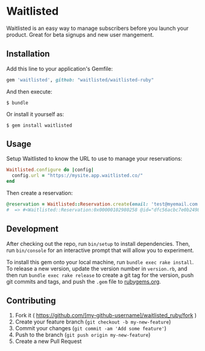 # Waitlisted

Waitlisted is an easy way to manage subscribers before you launch your product. Great for beta signups and new user mangement.

## Installation

Add this line to your application's Gemfile:

```ruby
gem 'waitlisted', github: "waitlisted/waitlisted-ruby"
```

And then execute:

    $ bundle

Or install it yourself as:

    $ gem install waitlisted

## Usage

Setup Waitlisted to know the URL to use to manage your reservations:

```ruby
Waitlisted.configure do |config|
  config.url = "https://mysite.app.waitlisted.co/"
end
```

Then create a reservation:

```ruby
@reservation = Waitlisted::Reservation.create(email: 'test@myemail.com')
#  => #<Waitlisted::Reservation:0x00000102980258 @id="dfc56acbc7e0b249866d49fc27581816", @uuid="dfc56acbc7e0b249866d49fc27581816", @affiliate="71c1e7b5cdfd", @email="test@myemail.com", @name=nil, @position=1, @meta={"total"=>1}>
```

## Development

After checking out the repo, run `bin/setup` to install dependencies. Then, run `bin/console` for an interactive prompt that will allow you to experiment.

To install this gem onto your local machine, run `bundle exec rake install`. To release a new version, update the version number in `version.rb`, and then run `bundle exec rake release` to create a git tag for the version, push git commits and tags, and push the `.gem` file to [rubygems.org](https://rubygems.org).

## Contributing

1. Fork it ( https://github.com/[my-github-username]/waitlisted_ruby/fork )
2. Create your feature branch (`git checkout -b my-new-feature`)
3. Commit your changes (`git commit -am 'Add some feature'`)
4. Push to the branch (`git push origin my-new-feature`)
5. Create a new Pull Request
